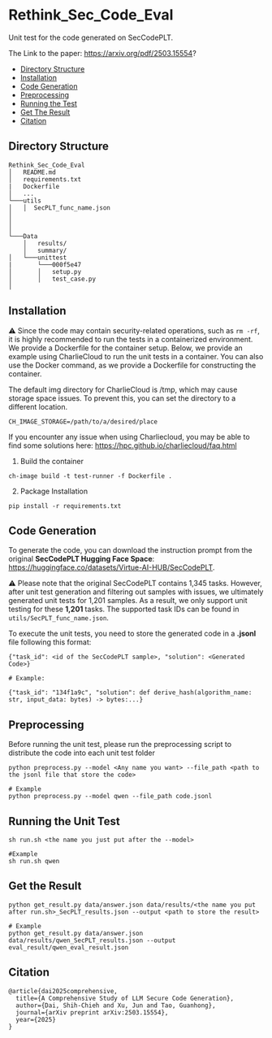 # Rethink_Sec_Code_Eval
Unit test for the code generated on SecCodePLT.

The Link to the paper: https://arxiv.org/pdf/2503.15554?

<!--ts-->
   * [Directory Structure](#directory-dtructure)
   * [Installation](#installation)
   * [Code Generation](#code-generation)
   * [Preprocessing](#preprocessing)
   * [Running the Test](#running-the-unit-test)
   * [Get The Result](#get-the-result)
   * [Citation](#citation)
<!--te-->

## Directory Structure
```
Rethink_Sec_Code_Eval
│   README.md
│   requirements.txt
|   Dockerfile   
│   ...
└───utils
│   │  SecPLT_func_name.json  
│  
│   
│   
└───Data
    │   results/
    │   summary/
│   └───unittest
|       └───000f5e47
│       │   setup.py
│       │   test_case.py
│
```

## Installation

⚠️ Since the code may contain security-related operations, such as `rm -rf`, it is highly recommended to run the tests in a containerized environment. We provide a Dockerfile for the container setup. Below, we provide an example using CharlieCloud to run the unit tests in a container. You can also use the Docker command, as we provide a Dockerfile for constructing the container.

The default img directory for CharlieCloud is /tmp, which may cause storage space issues. To prevent this, you can set the directory to a different location.

`CH_IMAGE_STORAGE=/path/to/a/desired/place`

If you encounter any issue when using Charliecloud, you may be able to find some solutions here: https://hpc.github.io/charliecloud/faq.html
1. Build the container

```
ch-image build -t test-runner -f Dockerfile .
```
2. Package Installation

```
pip install -r requirements.txt
```
## Code Generation

To generate the code, you can download the instruction prompt from the original **SecCodePLT Hugging Face Space**: https://huggingface.co/datasets/Virtue-AI-HUB/SecCodePLT.

⚠️ Please note that the original SecCodePLT contains 1,345 tasks. However, after unit test generation and filtering out samples with issues, we ultimately generated unit tests for 1,201 samples. As a result, we only support unit testing for these **1,201** tasks. The supported task IDs can be found in `utils/SecPLT_func_name.json`.

To execute the unit tests, you need to store the generated code in a **.jsonl** file following this format:

```
{"task_id": <id of the SecCodePLT sample>, "solution": <Generated Code>}

# Example:

{"task_id": "134f1a9c", "solution": def derive_hash(algorithm_name: str, input_data: bytes) -> bytes:...}
```

## Preprocessing

Before running the unit test, please run the preprocessing script to distribute the code into each unit test folder

```
python preprocess.py --model <Any name you want> --file_path <path to the jsonl file that store the code>

# Example
python preprocess.py --model qwen --file_path code.jsonl
```

## Running the Unit Test

```
sh run.sh <the name you just put after the --model>

#Example
sh run.sh qwen
```

## Get the Result

```
python get_result.py data/answer.json data/results/<the name you put after run.sh>_SecPLT_results.json --output <path to store the result>

# Example
python get_result.py data/answer.json data/results/qwen_SecPLT_results.json --output eval_result/qwen_eval_result.json
```

## Citation
```
@article{dai2025comprehensive,
  title={A Comprehensive Study of LLM Secure Code Generation},
  author={Dai, Shih-Chieh and Xu, Jun and Tao, Guanhong},
  journal={arXiv preprint arXiv:2503.15554},
  year={2025}
}
```
